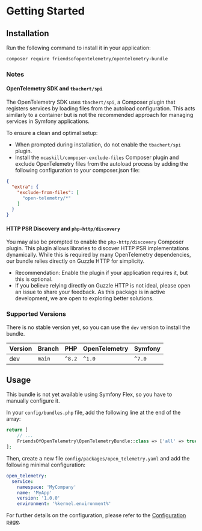 # Getting Started

## Installation

Run the following command to install it in your application:

```bash
composer require friendsofopentelemetry/opentelemetry-bundle
```

### Notes

#### OpenTelemetry SDK and `tbachert/spi`

The OpenTelemetry SDK uses `tbachert/spi`, a Composer plugin that registers services by loading files from the autoload configuration. This acts similarly to a container but is not the recommended approach for managing services in Symfony applications.

To ensure a clean and optimal setup:

- When prompted during installation, do not enable the `tbachert/spi` plugin.
- Install the `mcaskill/composer-exclude-files` Composer plugin and exclude OpenTelemetry files from the autoload process by adding the following configuration to your composer.json file:

```json
{
  "extra": {
    "exclude-from-files": [
      "open-telemetry/*"
    ]
  }
}
```

#### HTTP PSR Discovery and `php-http/discovery`

You may also be prompted to enable the `php-http/discovery` Composer plugin. This plugin allows libraries to discover HTTP PSR implementations dynamically. While this is required by many OpenTelemetry dependencies, our bundle relies directly on Guzzle HTTP for simplicity.

- Recommendation: Enable the plugin if your application requires it, but this is optional.
- If you believe relying directly on Guzzle HTTP is not ideal, please open an issue to share your feedback. As this package is in active development, we are open to exploring better solutions.

### Supported Versions

There is no stable version yet, so you can use the `dev` version to install the bundle.

| Version | Branch | PHP    | OpenTelemetry | Symfony |
|---------|--------|--------|---------------|---------|
| dev     | `main` | `^8.2` | `^1.0`        | `^7.0`  |

## Usage

This bundle is not yet available using Symfony Flex, so you have to manually configure it.

In your `config/bundles.php` file, add the following line at the end of the array:

```php
return [
    // ...
    FriendsOfOpenTelemetry\OpenTelemetryBundle::class => ['all' => true],
];
```

Then, create a new file `config/packages/open_telemetry.yaml` and add the following minimal configuration:

```yaml
open_telemetry:
  service:
    namespace: 'MyCompany'
    name: 'MyApp'
    version: '1.0.0'
    environment: '%kernel.environment%'
```

For further details on the configuration, please refer to the [Configuration page](/user-guide/configuration.md).

